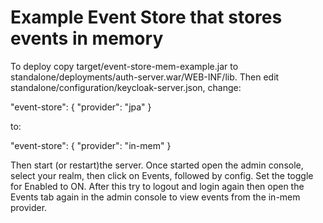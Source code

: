 Example Event Store that stores events in memory
================================================

To deploy copy target/event-store-mem-example.jar to standalone/deployments/auth-server.war/WEB-INF/lib. Then edit standalone/configuration/keycloak-server.json, change:

   "event-store": {
     "provider": "jpa"
   }

to:

   "event-store": {
     "provider": "in-mem"
   }

Then start (or restart)the server. Once started open the admin console, select your realm, then click on Events, followed by config. Set the toggle for Enabled to ON. After this try to logout and login again then open the Events tab again in the admin console to view events from the in-mem provider.
